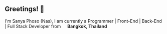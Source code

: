 ## Greetings! 👋

I'm Sanya Phoso (Nas), I am currently a Programmer | Front-End | Back-End | Full Stack Developer from <img src="https://www.flaticon.com/free-icon/world_16022754?related_id=16022754" width="13"/> <b>Bangkok, Thailand</b>

<!--
**sanyaphoso/sanyaphoso** is a ✨ _special_ ✨ repository because its `README.md` (this file) appears on your GitHub profile.

Here are some ideas to get you started:

- 🔭 I’m currently working on ...
- 🌱 I’m currently learning ...
- 👯 I’m looking to collaborate on ...
- 🤔 I’m looking for help with ...
- 💬 Ask me about ...
- 📫 How to reach me: ...
- 😄 Pronouns: ...
- ⚡ Fun fact: ...
-->
